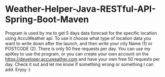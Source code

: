 # Weather-Helper-Java-RESTful-API-Spring-Boot-Maven
Program is used by me to get 5 days data forecast for the specific location using AccuWeather api.
To use it choose what type of location data you want to write down after the launch, and then write your city Name (1) or POSTCODE (2).
There is only 50 free requests per day. You can use my apiKey to use the program, or you can create your own account on the https://developer.accuweather.com and have your own free 50 requests per day.
Check it out and let me know if something wrong or something I can add. Enjoy :)
